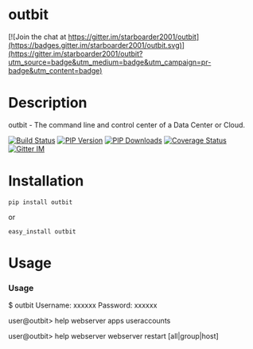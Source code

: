outbit
=====================

[![Join the chat at https://gitter.im/starboarder2001/outbit](https://badges.gitter.im/starboarder2001/outbit.svg)](https://gitter.im/starboarder2001/outbit?utm_source=badge&utm_medium=badge&utm_campaign=pr-badge&utm_content=badge)

Description
===========

outbit - The command line and control center of a Data Center or Cloud.

[![Build
Status](https://secure.travis-ci.org/starboarder2001/outbit.png?branch=master
"outbit latest
build")](http://travis-ci.org/starboarder2001/outbit)
[![PIP Version](https://img.shields.io/pypi/v/outbit.svg "outbit
PyPI version")](https://pypi.python.org/pypi/outbit)
[![PIP Downloads](https://img.shields.io/pypi/dm/outbit.svg
"outbit PyPI downloads")](https://pypi.python.org/pypi/outbit)
[![Coverage
Status](https://coveralls.io/repos/starboarder2001/outbit/badge.svg?branch=develop&service=github)](https://coveralls.io/github/starboarder2001/outbit?branch=develop)
[![Gitter
IM](https://badges.gitter.im/Join%20Chat.svg)](https://gitter.im/starboarder2001/outbit)


Installation
===========

```shell
pip install outbit
```

or

```shell
easy_install outbit
```

Usage
===========

### Usage

$ outbit
  Username: xxxxxx
  Password: xxxxxx

user@outbit> help
  webserver
  apps
  useraccounts
 
user@outbit> help webserver
  webserver restart  [all|group|host]
